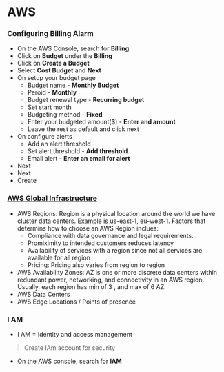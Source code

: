 # AWS

### Configuring Billing Alarm

- On the AWS Console, search for **Billing**
- Click on **Budget** under the **Billing**
- Click on **Create a Budget**
- Select **Cost Budget** and **Next**
- On setup your budget page
    * Budget name - **Monthly Budget**
    * Peroid - **Monthly**
    * Budget renewal type - **Recurring budget**
    * Set start month
    * Budgeting method - **Fixed**
    * Enter your budgeted amount($) - **Enter and amount**
    * Leave the rest as default and click next
- On configure alerts
    * Add an alert threshold
    * Set alert threshold - **Add threshold**
    * Email alert - **Enter an email for alert**
- Next
- Next
- Create

### [AWS Global Infrastructure](https://aws.amazon.com/about-aws/global-infrastructure/regions_az/)

- AWS Regions: Region is a physical location around the world we have cluster data centers. Example is us-east-1, eu-west-1. Factors that determins how to choose an AWS Region inclues:
    * Compliance with data governance and legal requirements.
    * Promiximity to intended customers reduces latency
    * Availability of services with a region since not all services are available for all region
    * Pricing: Pricing also varies from region to region
- AWS Availability Zones: AZ is one or more discrete data centers within redundant power, networking, and connectivity in an AWS region. Usually, each region has min of 3 , and max of 6 AZ.
- AWS Data Centers
- AWS Edge Locations / Points of presence

### I AM
- I AM  = Identity and access management

> Create IAm account for security
- On the AWS console, search for **IAM**
